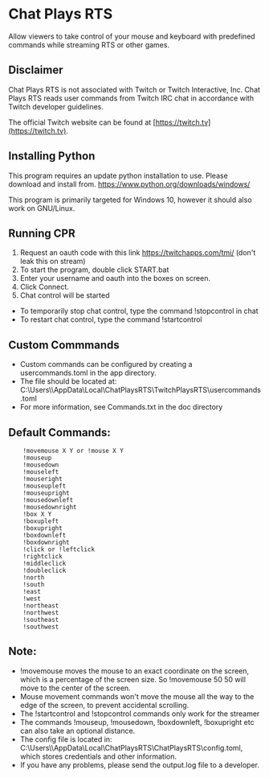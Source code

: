 # Chat Plays RTS

Allow viewers to take control of your mouse and keyboard with predefined commands while streaming RTS or other games.

## Disclaimer

Chat Plays RTS is not associated with Twitch or Twitch Interactive, Inc. Chat Plays RTS reads user commands from Twitch IRC chat in accordance with Twitch developer guidelines.

The official Twitch website can be found at [https://twitch.tv](https://twitch.tv).

## Installing Python

This program requires an update python installation to use. Please download and install from. https://www.python.org/downloads/windows/

This program is primarily targeted for Windows 10, however it should also work on GNU/Linux.

## Running CPR

1. Request an oauth code with this link https://twitchapps.com/tmi/ (don't leak this on stream)
2. To start the program, double click START.bat
3. Enter your username and oauth into the boxes on screen.
4. Click Connect.
4. Chat control will be started

* To temporarily stop chat control, type the command !stopcontrol in chat
* To restart chat control, type the command !startcontrol

## Custom Commmands

* Custom commands can be configured by creating a usercommands.toml in the app directory.
* The file should be located at: C:\Users\\<username>\AppData\Local\ChatPlaysRTS\TwitchPlaysRTS\usercommands.toml
* For more information, see Commands.txt in the doc directory

## Default Commands:

        !movemouse X Y or !mouse X Y
        !mouseup
        !mousedown
        !mouseleft
        !mouseright
        !mouseupleft
        !mouseupright
        !mousedownleft
        !mousedownright
        !box X Y
        !boxupleft
        !boxupright
        !boxdownleft
        !boxdownright
        !click or !leftclick
        !rightclick
        !middleclick
        !doubleclick
        !north
        !south
        !east
        !west
        !northeast
        !northwest
        !southeast
        !southwest

## Note:
* !movemouse moves the mouse to an exact coordinate on the screen, which is a percentage of the screen size. So !movemouse 50 50 will move to the center of the screen.
* Mouse movement commands won't move the mouse all the way to the edge of the screen, to prevent accidental scrolling.
* The !startcontrol and !stopcontrol commands only work for the streamer
* The commands !mouseup, !mousedown, !boxdownleft, !boxupright etc can also take an optional distance.
* The config file is located in: C:\Users\\<username>\AppData\Local\ChatPlaysRTS\ChatPlaysRTS\config.toml, which stores credentials and other information.
* If you have any problems, please send the output.log file to a developer.
